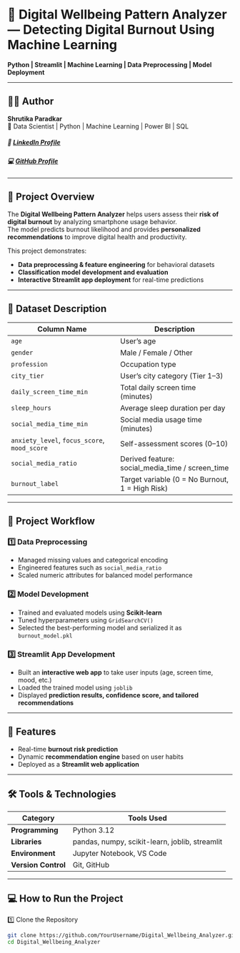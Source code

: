 # 📱 Digital Wellbeing Pattern Analyzer — Detecting Digital Burnout Using Machine Learning

**Python | Streamlit | Machine Learning | Data Preprocessing | Model Deployment**

---

## 👩‍💻 Author
**Shrutika Paradkar**  
📍 Data Scientist | Python | Machine Learning | Power BI | SQL  

##### 🔗 [LinkedIn Profile](https://www.linkedin.com/in/shrutika-paradkar-778a02219/)  
##### 💻 [GitHub Profile](https://github.com/ShrutikaParadkar)

---

## 📘 Project Overview
The **Digital Wellbeing Pattern Analyzer** helps users assess their **risk of digital burnout** by analyzing smartphone usage behavior.  
The model predicts burnout likelihood and provides **personalized recommendations** to improve digital health and productivity.

This project demonstrates:  
- **Data preprocessing & feature engineering** for behavioral datasets  
- **Classification model development and evaluation**  
- **Interactive Streamlit app deployment** for real-time predictions  

---

## 📂 Dataset Description

| **Column Name** | **Description** |
|------------------|------------------|
| `age` | User’s age |
| `gender` | Male / Female / Other |
| `profession` | Occupation type |
| `city_tier` | User’s city category (Tier 1–3) |
| `daily_screen_time_min` | Total daily screen time (minutes) |
| `sleep_hours` | Average sleep duration per day |
| `social_media_time_min` | Social media usage time (minutes) |
| `anxiety_level`, `focus_score`, `mood_score` | Self-assessment scores (0–10) |
| `social_media_ratio` | Derived feature: social_media_time / screen_time |
| `burnout_label` | Target variable (0 = No Burnout, 1 = High Risk) |

---

## 🧩 Project Workflow

### **1️⃣ Data Preprocessing**
- Managed missing values and categorical encoding  
- Engineered features such as `social_media_ratio`  
- Scaled numeric attributes for balanced model performance  

### **2️⃣ Model Development**
- Trained and evaluated models using **Scikit-learn**  
- Tuned hyperparameters using `GridSearchCV()`  
- Selected the best-performing model and serialized it as `burnout_model.pkl`  

### **3️⃣ Streamlit App Development**
- Built an **interactive web app** to take user inputs (age, screen time, mood, etc.)  
- Loaded the trained model using `joblib`  
- Displayed **prediction results, confidence score, and tailored recommendations**  

---

## 🧠 Features
- Real-time **burnout risk prediction**  
- Dynamic **recommendation engine** based on user habits  
- Deployed as a **Streamlit web application**

---

## 🛠️ Tools & Technologies

| **Category** | **Tools Used** |
|---------------|----------------|
| **Programming** | Python 3.12 |
| **Libraries** | pandas, numpy, scikit-learn, joblib, streamlit |
| **Environment** | Jupyter Notebook, VS Code |
| **Version Control** | Git, GitHub |

---

## 💻 How to Run the Project

1️⃣ Clone the Repository  
```bash
git clone https://github.com/YourUsername/Digital_Wellbeing_Analyzer.git
cd Digital_Wellbeing_Analyzer
